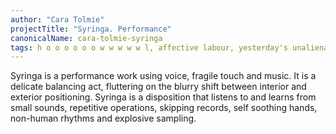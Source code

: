 ```yaml
---
author: "Cara Tolmie"
projectTitle: "Syringa. Performance"
canonicalName: cara-tolmie-syringa
tags: h o o o o o o w w w w w l, affective labour, yesterday's unalienated celebration, practices of ourselves, dispersed collectivity, practice of small movements, political dancefloor
---
```

Syringa is a performance work using voice, fragile touch and music. It is a delicate balancing act, fluttering on the blurry shift between interior and exterior positioning. Syringa is a disposition that listens to and learns from small sounds, repetitive operations, skipping records, self soothing hands, non-human rhythms and explosive sampling.
